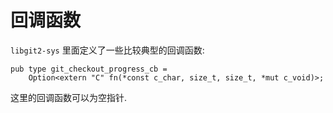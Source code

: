 # 回调函数

`libgit2-sys` 里面定义了一些比较典型的回调函数:

```rust, ignore
pub type git_checkout_progress_cb =
    Option<extern "C" fn(*const c_char, size_t, size_t, *mut c_void)>;
```

这里的回调函数可以为空指针.
